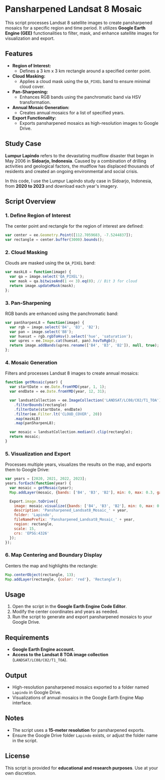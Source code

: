 # **Pansharpened Landsat 8 Mosaic**

This script processes Landsat 8 satellite images to create pansharpened mosaics for a specific region and time period. It utilizes **Google Earth Engine (GEE)** functionalities to filter, mask, and enhance satellite images for visualization and export.

## **Features**

- **Region of Interest:**
  - Defines a 3 km x 3 km rectangle around a specified center point.
- **Cloud Masking:**
  - Applies a cloud mask using the `QA_PIXEL` band to ensure minimal cloud cover.
- **Pan-Sharpening:**
  - Enhances RGB bands using the panchromatic band via HSV transformation.
- **Annual Mosaic Generation:**
  - Creates annual mosaics for a list of specified years.
- **Export Functionality:**
  - Exports pansharpened mosaics as high-resolution images to Google Drive.

## **Study Case**

**Lumpur Lapindo** refers to the devastating mudflow disaster that began in May 2006 in **Sidoarjo, Indonesia**. Caused by a combination of drilling activities and geological factors, the mudflow has displaced thousands of residents and created an ongoing environmental and social crisis. 

In this code, I use the Lumpur Lapindo study case in Sidoarjo, Indonesia, from **2020 to 2023** and download each year's imagery.

## **Script Overview**

### **1. Define Region of Interest**
The center point and rectangle for the region of interest are defined:
```javascript
var center = ee.Geometry.Point([112.7059683, -7.5244837]);
var rectangle = center.buffer(3000).bounds();
```

### **2. Cloud Masking**
Clouds are masked using the `QA_PIXEL` band:
```javascript
var maskL8 = function(image) {
  var qa = image.select('QA_PIXEL');
  var mask = qa.bitwiseAnd(1 << 3).eq(0); // Bit 3 for cloud
  return image.updateMask(mask);
};
```

### **3. Pan-Sharpening**
RGB bands are enhanced using the panchromatic band:
```javascript
var panSharpenL8 = function(image) {
  var rgb = image.select('B4', 'B3', 'B2');
  var pan = image.select('B8');
  var huesat = rgb.rgbToHsv().select('hue', 'saturation');
  var upres = ee.Image.cat(huesat, pan).hsvToRgb();
  return image.addBands(upres.rename(['B4', 'B3', 'B2']), null, true);
};
```

### **4. Mosaic Generation**
Filters and processes Landsat 8 images to create annual mosaics:
```javascript
function getMosaic(year) {
  var startDate = ee.Date.fromYMD(year, 1, 1);
  var endDate = ee.Date.fromYMD(year, 12, 31);

  var landsatCollection = ee.ImageCollection('LANDSAT/LC08/C02/T1_TOA')
    .filterBounds(rectangle)
    .filterDate(startDate, endDate)
    .filter(ee.Filter.lt('CLOUD_COVER', 20))
    .map(maskL8)
    .map(panSharpenL8);

  var mosaic = landsatCollection.median().clip(rectangle);
  return mosaic;
}
```

### **5. Visualization and Export**
Processes multiple years, visualizes the results on the map, and exports them to Google Drive:
```javascript
var years = [2020, 2021, 2022, 2023];
years.forEach(function(year) {
  var mosaic = getMosaic(year);
  Map.addLayer(mosaic, {bands: ['B4', 'B3', 'B2'], min: 0, max: 0.3, gamma: 1.4}, 'Pansharpened Mosaic ' + year);

  Export.image.toDrive({
    image: mosaic.visualize({bands: ['B4', 'B3', 'B2'], min: 0, max: 0.3, gamma: 1.4}),
    description: 'Pansharpened_Landsat8_Mosaic_' + year,
    folder: 'Lapindo',
    fileNamePrefix: 'Pansharpened_Landsat8_Mosaic_' + year,
    region: rectangle,
    scale: 15,
    crs: 'EPSG:4326'
  });
});
```

### **6. Map Centering and Boundary Display**
Centers the map and highlights the rectangle:
```javascript
Map.centerObject(rectangle, 13);
Map.addLayer(rectangle, {color: 'red'}, 'Rectangle');
```

## **Usage**
1. Open the script in the **Google Earth Engine Code Editor**.
2. Modify the center coordinates and years as needed.
3. Run the script to generate and export pansharpened mosaics to your Google Drive.

## **Requirements**
- **Google Earth Engine account.**
- **Access to the Landsat 8 TOA image collection** (`LANDSAT/LC08/C02/T1_TOA`).

## **Output**
- High-resolution pansharpened mosaics exported to a folder named `Lapindo` in Google Drive.
- Visualizations of annual mosaics in the Google Earth Engine Map interface.

## **Notes**
- The script uses a **15-meter resolution** for pansharpened exports.
- Ensure the Google Drive folder `Lapindo` exists, or adjust the folder name in the script.

## **License**
This script is provided for **educational and research purposes**. Use at your own discretion.

